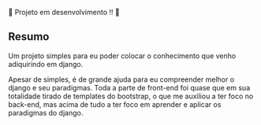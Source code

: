 :construction: Projeto em desenvolvimento !! :construction:

## Resumo
<p>Um projeto simples para eu poder colocar o conhecimento que venho adiquirindo em django.</p>
Apesar de simples, é de grande ajuda para eu compreender melhor o django e seu paradigmas.
Toda a parte de front-end foi quase que em sua totalidade tirado de templates do bootstrap, o que me auxiliou a ter foco no back-end, mas acima de tudo a ter foco em aprender e aplicar os paradigmas do django. 
